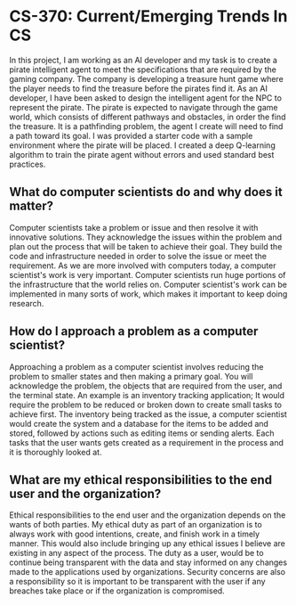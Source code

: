 
# CS-370: Current/Emerging Trends In CS

In this project, I am working as an AI developer and my task is to create a pirate intelligent agent to meet the specifications that are required by the gaming company. The company is developing a treasure hunt game where the player needs to find the treasure before the pirates find it. As an AI developer, I have been asked to design the intelligent agent for the NPC to represent the pirate. The pirate is expected to navigate through the game world, which consists of different pathways and obstacles, in order the find the treasure. It is a pathfinding problem, the agent I create will need to find a path toward its goal. I was provided a starter code with a sample environment where the pirate will be placed. I created a deep Q-learning algorithm to train the pirate agent without errors and used standard best practices. 

## What do computer scientists do and why does it matter?
Computer scientists take a problem or issue and then resolve it with innovative solutions. They acknowledge the issues within the problem and plan out the process that will be taken to achieve their goal. They build the code and infrastructure needed in order to solve the issue or meet the requirement. As we are more involved with computers today, a computer scientist's work is very important. Computer scientists run huge portions of the infrastructure that the world relies on. Computer scientist's work can be implemented in many sorts of work, which makes it important to keep doing research.


## How do I approach a problem as a computer scientist?
Approaching a problem as a computer scientist involves reducing the problem to smaller states and then making a primary goal. You will acknowledge the problem, the objects that are required from the user, and the terminal state. An example is an inventory tracking application; It would require the problem to be reduced or broken down to create small tasks to achieve first. The inventory being tracked as the issue, a computer scientist would create the system and a database for the items to be added and stored, followed by actions such as editing items or sending alerts. Each tasks that the user wants gets created as a requirement in the process and it is thoroughly looked at.

## What are my ethical responsibilities to the end user and the organization?
Ethical responsibilities to the end user and the organization depends on the wants of both parties. My ethical duty as part of an organization is to always work with good intentions, create, and finish work in a timely manner. This would also include bringing up any ethical issues I believe are existing in any aspect of the process. The duty as a user, would be to continue being transparent with the data and stay informed on any changes made to the applications used by organizations. Security concerns are also a responsibility so it is important to be transparent with the user if any breaches take place or if the organization is compromised.
